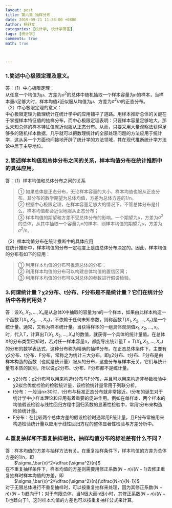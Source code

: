 ```yaml
---
layout: post
title: 第六章 抽样分布
date: 2019-09-21 11:38:00 +0800
Author: 杨舒文
categories: [统计学, 统计学简答]
tags: [统计学]
comments: true
math: true



---
```


### 1.简述中心极限定理及意义。

答：（1）中心极限定理：  
从任意一个均值为$\mu$、方差为$\sigma^2$的总体中随机抽取一个样本容量为$n$的样本，当样本量$n$足够大时，样本均值$\bar x$近似服从均值为$\mu$、方差为$\sigma^2/n$的正态分布。  
（2）中心极限定理的意义：  
中心极限定理为数理统计在统计学中的应用铺平了道路。用样本推断总体的关键在于掌握样本特征值的抽样分布，而中心极限定理表明：只要样本容量足够地大，那么未知总体的样本特征值就近似服从正态分布。从而，只要采用大量观察法获得足够多的随机样本数据，几乎就可以把数理统计的全部处理问题的方法应用于统计学，这从另一个方面也间接地开辟了统计学的方法领域，其在现代推断统计学方法论中居于主导地位。

### 2.简述样本均值和总体分布之间的关系，样本均值分布在统计推断中的具体应用。

答：（1）样本均值和总体分布之间的关系  

> ① 如果总体是正态分布，无论样本容量的大小，样本均值也服从正态分布。其分布的数学期望为总体均值，方差为总体方差的1/n。  
> ② 根据中心极限定理，在样本容量足够大的情况下，不管总体分布是什么，样本均值都会近似地服从正态分布；  
> ③ 样本均值的期望和方差不受总体分布的影响。一个期望为$\mu$，方差为$\sigma^2$的总体，从其中抽取一个容量为n的样本，则样本均值的期望为$\mu$，方差为$\sigma^2/n$。  

（2）样本均值分布在统计推断中的具体应用  
在统计推断中，样本均值的分布一定程度上是由总体分布决定的。因此，样本均值的分布有如下的应用：  

> ① 利用样本均值的分布可推测总体的分布；  
> ② 利用样本均值的分布可以构建总体均值的置信区间；  
> ③ 利用样本均值的分布可以对总体的参数进行假设检验。  

### 3.何谓统计量？χ2分布、t分布、F分布是不是统计量？它们在统计分析中各有何用处？

答：设$X_1,X_2,...,X_n$是从总体X中抽取的容量为n的一个样本，如果由此样本构造一个函数$T(X_1,X_2,...,X_n)$，不依赖于任何未知参数，则称函数$T(X_1,X_2,...,X_n)$是一个统计量。通常，又称为样本统计量。当获得样本的一组具体观测值$x_1,x_2,...,x_n$时，代入T，计算出$T(X_1,X_2,...,X_n)$的数值，就获得一个具体的统计量值。在总体X的分布类型已知时，若对任一样本容量n，都能导出统计量$T=T(X_1,X_2,...,X_n)$的分布的数学表达式，这种分布称为精确的抽样分布。在正态总体条件下，主要有χ2分布、t分布、F分布，常称之为统计三大分布。即χ2分布、t分布、F分布是由样本构造的函数（也就是统计量）服从的分布，这些分布与样本无关，它们与统计量有本质的区别，所以说χ2分布、t分布、F分布都不是统计量。  

- χ2分布：χ2分布可以用来构造t分布与F分布，并且可以用来构造非参数检验中χ2拟合优度检验的检验统计量，该检验统计量常用于列联分析。  
- t分布：一般当n≥30时，t分布与标准正态分布就非常接近。t分布的诞生对于统计学中小样本理论和应用有着重要的促进作用。例如在单样本、两个样本的均值假设检验与线性回归方程中回归系数的显著性检验中，常用t分布来构造检验统计量。  
- F分布：在比较两个总体方差的假设检验时通常用F统计量，且F分布常被用来构造检验统计量以应用于线性回归方程的整体显著性检验与方差分析中。

### 4.重复抽样和不重复抽样相比，抽样均值分布的标准差有什么不同？

答：样本均值的方差与抽样方法有关。在重复抽样条件下，样本均值的方差为总体方差的1/n，即  
&ensp;&ensp;&ensp;&ensp;$\sigma_\bar{x}^2=\dfrac{\sigma^2}{n}$   
在不重复抽样条件下，样本均值的方差则需要用修正系数$(N-n)/(N-1)$去修正重复抽样时样本均值的方差，即   
&ensp;&ensp;&ensp;&ensp;$\sigma_\bar{x}^2=\dfrac{\sigma^2}{n}(\dfrac{N-n}{N-1})$   
对于无限总体进行不重复抽样时，可以按重复抽样来处理，因为其修正系数$(N-n)/(N-1)$趋向于1；对于有限总体，当N很大而n很小时，其修正系数$(N-n)/(N-1)$也趋向于1，这时样本均值的方差也可以按重复抽样公式来计算。




















